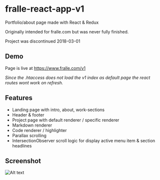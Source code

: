 # fralle-react-app-v1
Portfolio/about page made with React & Redux

Originally intended for fralle.com but was never fully finished.

Project was discontinued 2018-03-01


## Demo
Page is live at https://www.fralle.com/v1

<em>Since the .htaccess does not load the v1 index as default page the react routes wont work on refresh.</em>

## Features
- Landing page with intro, about, work-sections
- Header & footer
- Project page with default renderer / specific renderer
- Markdown renderer
- Code renderer / highlighter
- Parallax scrolling
- IntersectionObserver scroll logic for display active menu item & section headlines

## Screenshot
![Alt text](https://i.imgur.com/QVTPE4e.jpg "Screenshot")
